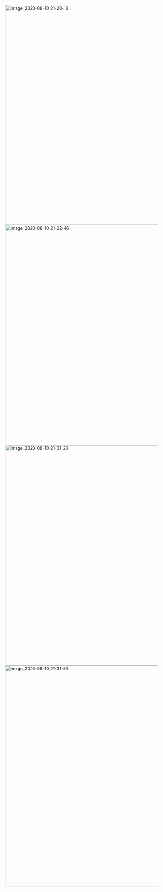 <img width="723" alt="image_2023-08-10_21-20-13" src="https://github.com/user-attachments/assets/a7b8dc92-c58f-4ab0-b6a7-032a1e463bf7">
<img width="723" alt="image_2023-08-10_21-22-46" src="https://github.com/user-attachments/assets/57adc46f-a2be-44ba-9b3e-18c942dacb5e">
<img width="724" alt="image_2023-08-10_21-31-23" src="https://github.com/user-attachments/assets/7398f09c-5902-4004-a1e1-e404f16f010a">
<img width="728" alt="image_2023-08-10_21-31-50" src="https://github.com/user-attachments/assets/b1bff878-8519-4bea-a6b1-f4f829cce6ae">
